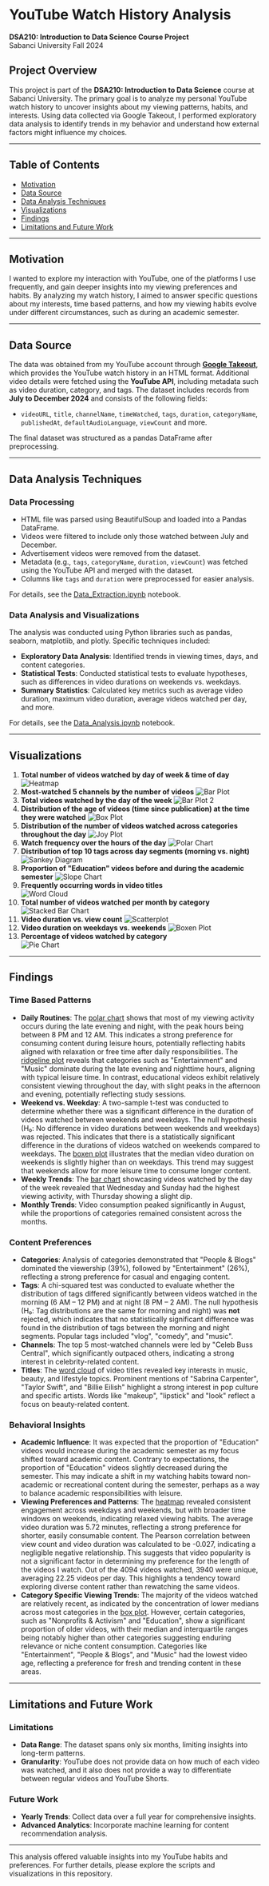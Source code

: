 # YouTube Watch History Analysis
**DSA210: Introduction to Data Science Course Project**  
Sabanci University Fall 2024  

## Project Overview  
This project is part of the **DSA210: Introduction to Data Science** course at Sabanci University. The primary goal is to analyze my personal YouTube watch history to uncover insights about my viewing patterns, habits, and interests. Using data collected via Google Takeout, I performed exploratory data analysis to identify trends in my behavior and understand how external factors might influence my choices.  

---

## Table of Contents  
- [Motivation](#motivation)  
- [Data Source](#data-source)  
- [Data Analysis Techniques](#data-analysis-techniques)  
- [Visualizations](#visualizations)  
- [Findings](#findings)  
- [Limitations and Future Work](#limitations-and-future-work)  

---

## Motivation  
I wanted to explore my interaction with YouTube, one of the platforms I use frequently, and gain deeper insights into my viewing preferences and habits. By analyzing my watch history, I aimed to answer specific questions about my interests, time based patterns, and how my viewing habits evolve under different circumstances, such as during an academic semester.

---

## Data Source  
The data was obtained from my YouTube account through [**Google Takeout**](https://takeout.google.com/), which provides the YouTube watch history in an HTML format. Additional video details were fetched using the **YouTube API**, including metadata such as video duration, category, and tags. The dataset includes records from **July to December 2024** and consists of the following fields:  
- `videoURL`, `title`, `channelName`, `timeWatched`, `tags`, `duration`, `categoryName`, `publishedAt`, `defaultAudioLanguage`, `viewCount` and more.  

The final dataset was structured as a pandas DataFrame after preprocessing.  

---

## Data Analysis Techniques  
### Data Processing
- HTML file was parsed using BeautifulSoup and loaded into a Pandas DataFrame.
- Videos were filtered to include only those watched between July and December.
- Advertisement videos were removed from the dataset.
- Metadata (e.g., `tags`, `categoryName`, `duration`, `viewCount`) was fetched using the YouTube API and merged with the dataset.
- Columns like `tags` and `duration` were preprocessed for easier analysis.

For details, see the [Data_Extraction.ipynb](Data_Extraction.ipynb) notebook.

### Data Analysis and Visualizations
The analysis was conducted using Python libraries such as pandas, seaborn, matplotlib, and plotly. Specific techniques included:  
- **Exploratory Data Analysis**: Identified trends in viewing times, days, and content categories.  
- **Statistical Tests**: Conducted statistical tests to evaluate hypotheses, such as differences in video durations on weekends vs. weekdays.
- **Summary Statistics**: Calculated key metrics such as average video duration, maximum video duration, average videos watched per day, and more.

For details, see the [Data_Analysis.ipynb](Data_Analysis.ipynb) notebook.

---

## Visualizations
1. **Total number of videos watched by day of week & time of day**<a name="heatmap"></a> 
   ![Heatmap](Heatmap.png)
2. **Most-watched 5 channels by the number of videos**
   ![Bar Plot](ChannelBarPlot.png)
3. **Total videos watched by the day of the week**<a name="barchart1"></a> 
   ![Bar Plot 2](DOWBarPlot.png)
4. **Distribution of the age of videos (time since publication) at the time they were watched**<a name="boxplot"></a>
   ![Box Plot](BoxPlot.png)
5. **Distribution of the number of videos watched across categories throughout the day**<a name="joyplot"></a>
   ![Joy Plot](JoyPlot.png)
6. **Watch frequency over the hours of the day**<a name="polarchart"></a>
   ![Polar Chart](PolarChart.png)
7. **Distribution of top 10 tags across day segments (morning vs. night)**  
   ![Sankey Diagram](SankeyDiagram.png)  
8. **Proportion of "Education" videos before and during the academic semester**
   ![Slope Chart](SlopeChart.png)  
9. **Frequently occurring words in video titles**<a name="wordcloud"></a>   
   ![Word Cloud](Wordcloud.png)  
10. **Total number of videos watched per month by category**  
   ![Stacked Bar Chart](StackedBarChart.png)  
11. **Video duration vs. view count** 
   ![Scatterplot](ScatterPlot.png)  
12. **Video duration on weekdays vs. weekends**<a name="boxenplot"></a> 
   ![Boxen Plot](BoxenPlot.png)  
13. **Percentage of videos watched by category**  
   ![Pie Chart](PieChart.png)  
 
---

## Findings  
### Time Based Patterns  
- **Daily Routines**: The [polar chart](#polarchart) shows that most of my viewing activity occurs during the late evening and night, with the peak hours being between 8 PM and 12 AM.
This indicates a strong preference for consuming content during leisure hours, potentially reflecting habits aligned with relaxation or free time after daily responsibilities.
The [ridgeline plot](#joyplot) reveals that categories such as "Entertainment" and "Music" dominate during the late evening and nighttime hours, aligning with typical leisure time. In contrast, educational videos exhibit relatively consistent viewing throughout the day, with slight peaks in the afternoon and evening, potentially reflecting study sessions.
- **Weekend vs. Weekday**: A two-sample t-test was conducted to determine whether there was a significant difference in the duration of videos watched between weekends and weekdays. The null hypothesis (H₀: No difference in video durations between weekends and weekdays) was rejected. This indicates that there is a statistically significant difference in the durations of videos watched on weekends compared to weekdays. The [boxen plot](#boxenplot) illustrates that the median video duration on weekends is slightly higher than on weekdays. This trend may suggest that weekends allow for more leisure time to consume longer content.
- **Weekly Trends**: The [bar chart](#barchart1) showcasing videos watched by the day of the week revealed that Wednesday and Sunday had the highest viewing activity, with Thursday showing a slight dip.
- **Monthly Trends**: Video consumption peaked significantly in August, while the proportions of categories remained consistent across the months.

### Content Preferences  
- **Categories**: Analysis of categories demonstrated that "People & Blogs" dominated the viewership (39%), followed by "Entertainment" (26%), reflecting a strong preference for casual and engaging content.  
- **Tags**: A chi-squared test was conducted to evaluate whether the distribution of tags differed significantly between videos watched in the morning (6 AM – 12 PM) and at night (8 PM – 2 AM). The null hypothesis (H₀: Tag distributions are the same for morning and night) was **not** rejected, which indicates that no statistically significant difference was found in the distribution of tags between the morning and night segments. Popular tags included "vlog", "comedy", and "music".
- **Channels**: The top 5 most-watched channels were led by "Celeb Buss Central", which significantly outpaced others, indicating a strong interest in celebrity-related content.
- **Titles**: The [word cloud](#wordcloud) of video titles revealed key interests in music, beauty, and lifestyle topics. Prominent mentions of "Sabrina Carpenter", "Taylor Swift", and "Billie Eilish" highlight a strong interest in pop culture and specific artists. Words like "makeup", "lipstick" and "look" reflect a focus on beauty-related content.

### Behavioral Insights  
- **Academic Influence**: It was expected that the proportion of "Education" videos would increase during the academic semester as my focus shifted toward academic content. Contrary to expectations, the proportion of "Education" videos slightly decreased during the semester. This may indicate a shift in my watching habits toward non-academic or recreational content during the semester, perhaps as a way to balance academic responsibilities with leisure.
- **Viewing Preferences and Patterns**: The [heatmap](#heatmap) revealed consistent engagement across weekdays and weekends, but with broader time windows on weekends, indicating relaxed viewing habits.
The average video duration was 5.72 minutes, reflecting a strong preference for shorter, easily consumable content.
The Pearson correlation between view count and video duration was calculated to be -0.027, indicating a negligible negative relationship. This suggests that video popularity is not a significant factor in determining my preference for the length of the videos I watch.
Out of the 4094 videos watched, 3940 were unique, averaging 22.25 videos per day. This highlights a tendency toward exploring diverse content rather than rewatching the same videos.
- **Category Specific Viewing Trends**: The majority of the videos watched are relatively recent, as indicated by the concentration of lower medians across most categories in the [box plot](#boxplot). However, certain categories, such as "Nonprofits & Activism" and "Education", show a significant proportion of older videos, with their median and interquartile ranges being notably higher than other categories suggesting enduring relevance or niche content consumption. Categories like "Entertainment", "People & Blogs", and "Music" had the lowest video age, reflecting a preference for fresh and trending content in these areas.

---

## Limitations and Future Work  
### Limitations  
- **Data Range**: The dataset spans only six months, limiting insights into long-term patterns.  
- **Granularity**: YouTube does not provide data on how much of each video was watched, and it also does not provide a way to differentiate between regular videos and YouTube Shorts.  

### Future Work  
- **Yearly Trends**: Collect data over a full year for comprehensive insights.  
- **Advanced Analytics**: Incorporate machine learning for content recommendation analysis.

---

This analysis offered valuable insights into my YouTube habits and preferences. For further details, please explore the scripts and visualizations in this repository.  
